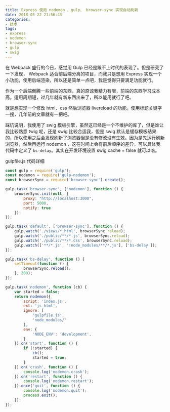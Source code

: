 ```yaml
---
title: Express 使用 nodemon 、gulp、 browser-sync 实现自动刷新
date: 2018-05-22 21:56:43
categories:
- 技术
tags:
- express
- nodemon
- browser-sync
- gulp
- swig
---
```


在 Webpack 盛行的今日，感觉用 Gulp 已经是跟不上时代的表现了。但是研究了一下发现， Webpack 适合前后端分离的项目，而我只是想用 Express 实现一个小功能，使用后端渲染，所以还是简单一点吧，我是觉得只要满足功能就行。  

作为一个后端倒腾一些前端的东西，真的原谅我精力有限，前端的东西学习成本高，适用周期短，过几年就有新东西出来了，所以能用就行了吧。

就是想实现一个修改 html、css 然后浏览器 livereload 的功能。使用标题关键字一搜，几年前的文章就有一把吧。  

踩坑说明，我使用了 swig 模板引擎，虽然这已经是一个不维护的库了，但是谁让我比较熟悉 twig 呢，还是 swig 比较合适我，但是 swig 默认是缓存模板结果的，所以使用之后会发现刷新了浏览器但是没有修改没有生效。因为是先运行刷新浏览器，然后再运行 nodemon ，这在时间上会有前后顺序的差异，可以具体我代码中定义了 `bs-delay`。其实在开发环境设置 swig cache = false 就可以咯。

gulpfile.js 代码详细
<!-- more --> 
```javascript
const gulp = require('gulp');
const nodemon = require('gulp-nodemon');
const browserSync = require('browser-sync').create();

gulp.task('browser-sync', ['nodemon'], function () {
    browserSync.init(null, {
        proxy: "http://localhost:3000",
        port: 5000,
        notify: true
    });
});

gulp.task('default', ['browser-sync'], function () {
    gulp.watch('./views/*.html', browserSync.reload);
    gulp.watch('./public/**/*.js', browserSync.reload);
    gulp.watch('./public/**/*.css', browserSync.reload);
    gulp.watch(['**/*.js', '!node_modules/**/*.js'], ['bs-delay']);
});

gulp.task('bs-delay', function () {
    setTimeout(function () {
        browserSync.reload();
    }, 300);
});

gulp.task('nodemon', function (cb) {
    var started = false;
    return nodemon({
        script: 'index.js',
        ext: 'js html',
        ignore: [
            'gulpfile.js',
            'node_modules/'
        ],
        env: {
            'NODE_ENV': 'development',
        }
    }).on('start', function () {
        if (!started) {
            cb();
            started = true;
        }
    }).on('crash', function () {
        console.log('nodemon.crash');
    }).on('restart', function () {
        console.log('nodemon.restart');
    }).once('quit', function () {
        console.log('nodemon.quit');
        process.exit();
    });
});
```

